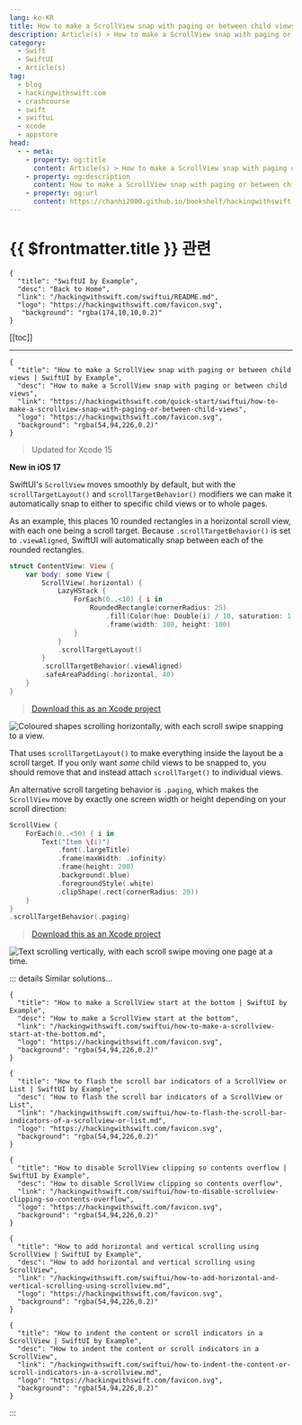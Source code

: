```yaml
---
lang: ko-KR
title: How to make a ScrollView snap with paging or between child views
description: Article(s) > How to make a ScrollView snap with paging or between child views
category:
  - Swift
  - SwiftUI
  - Article(s)
tag: 
  - blog
  - hackingwithswift.com
  - crashcourse
  - swift
  - swiftui
  - xcode
  - appstore
head:
  - - meta:
    - property: og:title
      content: Article(s) > How to make a ScrollView snap with paging or between child views
    - property: og:description
      content: How to make a ScrollView snap with paging or between child views
    - property: og:url
      content: https://chanhi2000.github.io/bookshelf/hackingwithswift.com/swiftui/how-to-make-a-scrollview-snap-with-paging-or-between-child-views.html
---
```


# {{ $frontmatter.title }} 관련

```component VPCard
{
  "title": "SwiftUI by Example",
  "desc": "Back to Home",
  "link": "/hackingwithswift.com/swiftui/README.md",
  "logo": "https://hackingwithswift.com/favicon.svg",
   "background": "rgba(174,10,10,0.2)"
}
```

[[toc]]

---

```component VPCard
{
  "title": "How to make a ScrollView snap with paging or between child views | SwiftUI by Example",
  "desc": "How to make a ScrollView snap with paging or between child views",
  "link": "https://hackingwithswift.com/quick-start/swiftui/how-to-make-a-scrollview-snap-with-paging-or-between-child-views",
  "logo": "https://hackingwithswift.com/favicon.svg",
  "background": "rgba(54,94,226,0.2)"
}
```

> Updated for Xcode 15

**New in iOS 17**

SwiftUI's `ScrollView` moves smoothly by default, but with the `scrollTargetLayout()` and `scrollTargetBehavior()` modifiers we can make it automatically snap to either to specific child views or to whole pages.

As an example, this places 10 rounded rectangles in a horizontal scroll view, with each one being a scroll target. Because `.scrollTargetBehavior()` is set to `.viewAligned`, SwiftUI will automatically snap between each of the rounded rectangles.

```swift
struct ContentView: View {
    var body: some View {
        ScrollView(.horizontal) {
            LazyHStack {
                ForEach(0..<10) { i in
                    RoundedRectangle(cornerRadius: 25)
                        .fill(Color(hue: Double(i) / 10, saturation: 1, brightness: 1).gradient)
                        .frame(width: 300, height: 100)
                }
            }
            .scrollTargetLayout()
        }
        .scrollTargetBehavior(.viewAligned)
        .safeAreaPadding(.horizontal, 40)
    }
}
```

> [<VPIcon icon="fas fa-file-zipper"/>Download this as an Xcode project](https://hackingwithswift.com/files/projects/swiftui/how-to-make-a-scrollview-snap-with-paging-or-between-child-views-1.zip)

![Coloured shapes scrolling horizontally, with each scroll swipe snapping to a view.](https://hackingwithswift.com/img/books/quick-start/swiftui/how-to-make-a-scrollview-snap-with-paging-or-between-child-views-1~dark@2x.gif)

That uses `scrollTargetLayout()` to make everything inside the layout be a scroll target. If you only want *some* child views to be snapped to, you should remove that and instead attach `scrollTarget()` to individual views.

An alternative scroll targeting behavior is `.paging`, which makes the `ScrollView` move by exactly one screen width or height depending on your scroll direction:

```swift
ScrollView {
    ForEach(0..<50) { i in
        Text("Item \(i)")
            .font(.largeTitle)
            .frame(maxWidth: .infinity)
            .frame(height: 200)
            .background(.blue)
            .foregroundStyle(.white)
            .clipShape(.rect(cornerRadius: 20))
    }
}
.scrollTargetBehavior(.paging)
```

> [<VPIcon icon="fas fa-file-zipper"/>Download this as an Xcode project](https://hackingwithswift.com/files/projects/swiftui/how-to-make-a-scrollview-snap-with-paging-or-between-child-views-2.zip)

![Text scrolling vertically, with each scroll swipe moving one page at a time.](https://hackingwithswift.com/img/books/quick-start/swiftui/how-to-make-a-scrollview-snap-with-paging-or-between-child-views-2~dark@2x.gif)

::: details Similar solutions…

```component VPCard
{
  "title": "How to make a ScrollView start at the bottom | SwiftUI by Example",
  "desc": "How to make a ScrollView start at the bottom",
  "link": "/hackingwithswift.com/swiftui/how-to-make-a-scrollview-start-at-the-bottom.md",
  "logo": "https://hackingwithswift.com/favicon.svg",
  "background": "rgba(54,94,226,0.2)"
}
```

```component VPCard
{
  "title": "How to flash the scroll bar indicators of a ScrollView or List | SwiftUI by Example",
  "desc": "How to flash the scroll bar indicators of a ScrollView or List",
  "link": "/hackingwithswift.com/swiftui/how-to-flash-the-scroll-bar-indicators-of-a-scrollview-or-list.md",
  "logo": "https://hackingwithswift.com/favicon.svg",
  "background": "rgba(54,94,226,0.2)"
}
```

```component VPCard
{
  "title": "How to disable ScrollView clipping so contents overflow | SwiftUI by Example",
  "desc": "How to disable ScrollView clipping so contents overflow",
  "link": "/hackingwithswift.com/swiftui/how-to-disable-scrollview-clipping-so-contents-overflow",
  "logo": "https://hackingwithswift.com/favicon.svg",
  "background": "rgba(54,94,226,0.2)"
}
```

```component VPCard
{
  "title": "How to add horizontal and vertical scrolling using ScrollView | SwiftUI by Example",
  "desc": "How to add horizontal and vertical scrolling using ScrollView",
  "link": "/hackingwithswift.com/swiftui/how-to-add-horizontal-and-vertical-scrolling-using-scrollview.md",
  "logo": "https://hackingwithswift.com/favicon.svg",
  "background": "rgba(54,94,226,0.2)"
}
```

```component VPCard
{
  "title": "How to indent the content or scroll indicators in a ScrollView | SwiftUI by Example",
  "desc": "How to indent the content or scroll indicators in a ScrollView",
  "link": "/hackingwithswift.com/swiftui/how-to-indent-the-content-or-scroll-indicators-in-a-scrollview.md",
  "logo": "https://hackingwithswift.com/favicon.svg",
  "background": "rgba(54,94,226,0.2)"
}
```

:::

